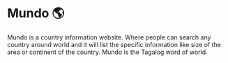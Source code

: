 # Mundo 🌎
Mundo is a country information website. Where people can search any country around world and it will list the specific information like size of the area or continent of the country. Mundo is the Tagalog word of world.
